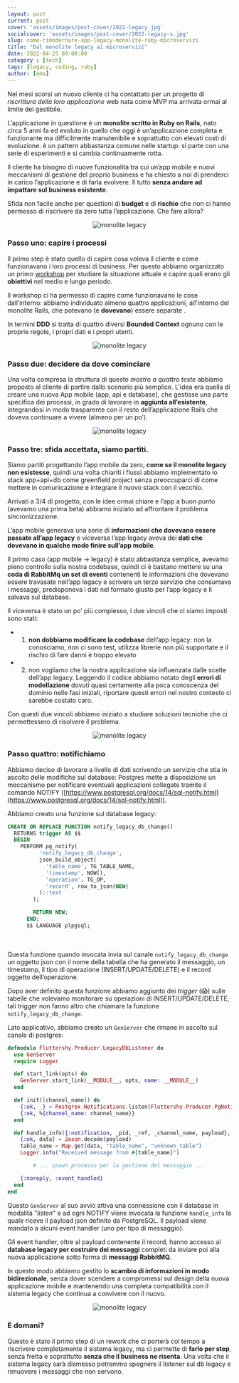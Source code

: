 ```yaml
---
layout: post
current: post
cover: 'assets/images/post-cover/2022-legacy.jpg'
socialcover: 'assets/images/post-cover/2022-legacy-s.jpg'
slug: come-rimodernare-app-legacy-monolite-ruby-microservizi
title: "Dal monolite legacy ai microservizi"
date: 2022-04-25 09:00:00
category : [tech]
tags: [legacy, coding, ruby]
author: [ema]
---
```


Nei mesi scorsi un nuovo cliente ci ha contattato per un progetto di _riscrittura della loro applicazione_ web nata come MVP ma arrivata ormai al limite del gestibile.

L’applicazione in questione è un **monolite scritto in Ruby on Rails**, nato circa 5 anni fa ed evoluto in quello che oggi è un’applicazione completa e funzionante ma difficilmente manutenibile e soprattutto con elevati costi di evoluzione. &egrave; un pattern abbastanza comune nelle startup: si parte con una serie di esperimenti e si cambia continuamente rotta.

Il cliente ha bisogno di nuove funzionalità tra cui un’app mobile e nuovi meccanismi di gestione del proprio business e ha chiesto a noi di prenderci in carico l’applicazione e di farla evolvere. Il tutto **senza andare ad impattare sul business esistente**.

Sfida non facile anche per questioni di **budget** e di **rischio** che non ci hanno permesso di riscrivere da zero tutta l’applicazione. Che fare allora?

<figure style="text-align:center"><img src="/assets/images/post-content/legacy/legacy_s_001.png" alt="monolite legacy" /></figure>

### Passo uno: capire i processi
Il primo step è stato quello di capire cosa voleva il cliente e come funzionavano i loro processi di business. Per questo abbiamo organizzato un primo [workshop](https://blog.codiceplastico.com/progettare-applicazioni-utili-per-i-clienti-pt2) per studiare la situazione attuale e capire quali erano gli **obiettivi** nel medio e lungo periodo.

Il workshop ci ha permesso di capire come funzionavano le cose dall’interno: abbiamo individuato almeno quattro applicazioni, all'interno del monolite Rails, che potevano (e **dovevano**) essere separate .

In termini **DDD** si tratta di quattro diversi **Bounded Context** ognuno con le proprie regole, i propri dati e i propri utenti.

<figure style="text-align:center"><img src="/assets/images/post-content/legacy/legacy_l_001.png" alt="monolite legacy" /></figure>

### Passo due: decidere da dove cominciare

Una volta compresa la struttura di questo _mostro a quattro teste_ abbiamo proposto al cliente di partire dallo scenario più semplice. L'idea era quella di creare una nuova App mobile (app, api e database), che gestisse una parte specifica dei processi, in grado di lavorare in **aggiunta all’esistente**, integrandosi in modo trasparente con il resto dell’applicazione Rails che doveva continuare a vivere (almeno per un po’).

<figure style="text-align:center"><img src="/assets/images/post-content/legacy/legacy_s_003.png" alt="monolite legacy" /></figure>

### Passo tre: sfida accettata, siamo partiti.

Siamo partiti progettando l’app mobile da zero, **come se il monolite legacy non esistesse**, quindi una volta chiariti i flussi abbiamo implementato lo stack app+api+db come greenfield project senza preoccuparci di come mettere in comunicazione e integrare il nuovo stack con il vecchio.

Arrivati a 3/4 di progetto, con le idee ormai chiare e l’app a buon punto (avevamo una prima beta) abbiamo iniziato ad affrontare il problema sincronizzazione.

L’app mobile generava una serie di **informazioni che dovevano essere passate all’app legacy** e viceversa l’app legacy aveva dei **dati che dovevano in qualche modo finire sull’app mobile**.

Il primo caso (app mobile → legacy) è stato abbastanza semplice, avevamo pieno controllo sulla nostra codebase, quindi ci è bastano mettere su una **coda di RabbitMq un set di eventi** contenenti le informazioni che dovevano essere travasate nell’app legacy e scrivere un terzo servizio che consumava i messaggi, predisponeva i dati nel formato giusto per l’app legacy e li salvava sul database.

Il viceversa è stato un po’ più complesso, i due vincoli che ci siamo imposti sono stati:

- 1) **non dobbiamo modificare la codebase** dell’app legacy: non la conosciamo, non ci sono test, utilizza librerie non più supportate e il rischio di fare danni è troppo elevato

- 2) non vogliamo che la nostra applicazione sia influenzata dalle scelte dell’app legacy. Leggendo il codice abbiamo notato degli **errori di modellazione** dovuti quasi certamente alla poca conoscenza del dominio nelle fasi iniziali, riportare questi errori nel nostro contesto ci sarebbe costato caro.

Con questi due vincoli abbiamo iniziato a studiare soluzioni tecniche che ci permettessero di risolvere il problema.

<figure style="text-align:center"><img src="/assets/images/post-content/legacy/legacy_s_002.png" alt="monolite legacy" /></figure>

### Passo quattro: notifichiamo
Abbiamo deciso di lavorare a livello di dati scrivendo un servizio che stia in ascolto delle modifiche sul database: Postgres mette a disposizione un meccanismo per notificare eventuali applicazioni collegate tramite il comando NOTIFY ([https://www.postgresql.org/docs/14/sql-notify.html](https://www.postgresql.org/docs/14/sql-notify.html)).

Abbiamo creato una funzione sul database legacy:

```sql
CREATE OR REPLACE FUNCTION notify_legacy_db_change()
  RETURNS trigger AS $$
  BEGIN
    PERFORM pg_notify(
          'notify_legacy_db_change',
          json_build_object(
            'table_name', TG_TABLE_NAME,
            'timestamp', NOW(),
            'operation', TG_OP,
            'record', row_to_json(NEW)
          )::text
        );

        RETURN NEW;
      END;
      $$ LANGUAGE plpgsql;
```
<br/><br/>
Questa funzione quando invocata invia sul canale `notify_legacy_db_change` un oggetto json con il nome della tabella che ha generato il messaggio, un timestamp, il tipo di operazione (INSERT/UPDATE/DELETE) e il record oggetto dell’operazione.

Dopo aver definito questa funzione abbiamo aggiunto dei *trigger* (😱) sulle tabelle che volevamo monitorare su operazioni di INSERT/UPDATE/DELETE, tali trigger non fanno altro che chiamare la funzione `notify_legacy_db_change`.

Lato applicativo, abbiamo creato un `GenServer` che rimane in ascolto sul canale di postgres:

```elixir
defmodule Fluttershy.Producer.LegacyDbListener do
  use GenServer
  require Logger

  def start_link(opts) do
    GenServer.start_link(__MODULE__, opts, name: __MODULE__)
  end

  def init([channel_name]) do
    {:ok, _} = Postgrex.Notifications.listen(Fluttershy.Producer.PgNotifier, channel_name)
    {:ok, %{channel_name: channel_name}}
  end

  def handle_info({:notification, _pid, _ref, _channel_name, payload}, _state) do
    {:ok, data} = Jason.decode(payload)
    table_name = Map.get(data, "table_name", "unknown_table")
    Logger.info("Received message from #{table_name}")

		# ... spawn processo per la gestione del messaggio ...

    {:noreply, :event_handled}
  end
end
```

Questo `GenServer` al suo avvio attiva una connessione con il database in modalità "_listen_" e ad ogni NOTIFY viene invocata la funzione `handle_info` la quale riceve il payload json definito da PostgreSQL. Il payload viene mandato a alcuni event handler (uno per tipo di messaggio).

Gli event handler, oltre al payload contenente il record,  hanno accesso al **database legacy per costruire dei messaggi** completi da inviare poi alla nuova applicazione sotto forma di **messaggi RabbitMQ**.

In questo modo abbiamo gestito lo **scambio di informazioni in modo bidirezionale**, senza dover scendere a compromessi sul design della nuova applicazione mobile e mantenendo una completa compatibilità con il sistema legacy che continua a convivere con il nuovo.

<figure style="text-align:center"><img src="/assets/images/post-content/legacy/legacy_l_002.png" alt="monolite legacy" /></figure>

### E domani? 

Questo è stato il primo step di un rework che ci porterà col tempo a riscrivere completamente il sistema legacy, ma ci permette di **farlo per step**, senza fretta e soprattutto **senza che il business ne risenta**. Una volta che il sistema legacy sarà dismesso potremmo spegnere il listener sul db legacy e rimuovere i messaggi che non servono.
